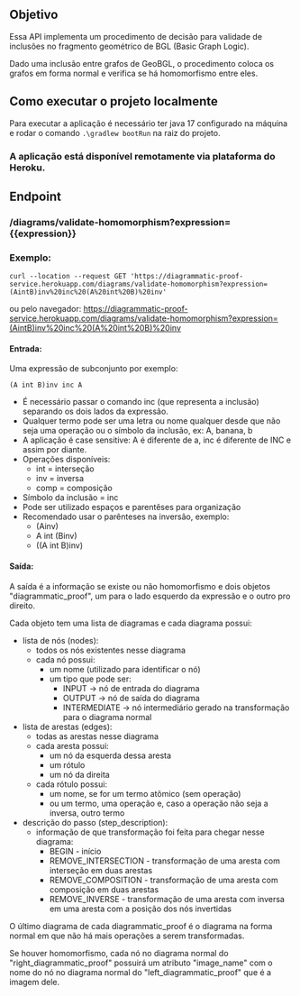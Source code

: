 ## Objetivo
Essa API implementa um procedimento de decisão para validade de inclusões no fragmento geométrico de BGL (Basic Graph Logic).

Dado uma inclusão entre grafos de GeoBGL, o procedimento coloca os grafos em forma normal e verifica se há homomorfismo entre eles.

## Como executar o projeto localmente

Para executar a aplicação é necessário ter java 17 configurado na máquina e rodar o comando
``.\gradlew bootRun`` na raiz do projeto.

### A aplicação está disponível remotamente via plataforma do Heroku.
## Endpoint

### /diagrams/validate-homomorphism?expression={{expression}}

### Exemplo:
    curl --location --request GET 'https://diagrammatic-proof-service.herokuapp.com/diagrams/validate-homomorphism?expression=(AintB)inv%20inc%20(A%20int%20B)%20inv'
    
ou pelo navegador: https://diagrammatic-proof-service.herokuapp.com/diagrams/validate-homomorphism?expression=(AintB)inv%20inc%20(A%20int%20B)%20inv
#### Entrada:
    
Uma expressão de subconjunto por exemplo:
  
    (A int B)inv inc A

- É necessário passar o comando inc (que representa a inclusão) separando os dois lados da expressão.
- Qualquer termo pode ser uma letra ou nome qualquer desde que não seja uma operação ou o símbolo da inclusão, ex: A, banana, b
- A aplicação é case sensitive: A é diferente de a, inc é diferente de INC e assim por diante.
- Operações disponíveis:
  - int = interseção
  - inv = inversa
  - comp = composição
- Símbolo da inclusão = inc
- Pode ser utilizado espaços e parentêses para organização
- Recomendado usar o parênteses na inversão, exemplo:
  - (Ainv) 
  - A int (Binv)
  - ((A int B)inv)

#### Saída:

A saída é a informação se existe ou não homomorfismo e 
dois objetos "diagrammatic_proof", um para o
lado esquerdo da expressão e o outro pro direito.

Cada objeto tem uma lista de diagramas e cada diagrama possui:

  - lista de nós (nodes):
    - todos os nós existentes nesse diagrama
    - cada nó possui:
      - um nome (utilizado para identificar o nó)
      - um tipo que pode ser:
        - INPUT -> nó de entrada do diagrama
        - OUTPUT -> nó de saída do diagrama
        - INTERMEDIATE -> nó intermediário gerado na transformação para o diagrama normal
  - lista de arestas (edges):
    - todas as arestas nesse diagrama
    - cada aresta possui:
      - um nó da esquerda dessa aresta
      - um rótulo 
      - um nó da direita
    - cada rótulo possui:
      - um nome, se for um termo atômico (sem operação)
      - ou um termo, uma operação e, caso a operação não seja a inversa, outro termo
  - descrição do passo (step_description):
    - informação de que transformação foi feita para chegar nesse diagrama:
      - BEGIN - início
      - REMOVE_INTERSECTION - transformação de uma aresta com interseção em duas arestas
      - REMOVE_COMPOSITION - transformação de uma aresta com composição em duas arestas
      - REMOVE_INVERSE - transformação de uma aresta com inversa em uma aresta com a posição dos nós invertidas
  
O último diagrama de cada diagrammatic_proof é o diagrama na forma normal em que não há mais operações a serem transformadas.

Se houver homomorfismo, cada nó no diagrama normal do "right_diagrammatic_proof" possuirá
um atributo "image_name" com o nome do nó no diagrama normal do "left_diagrammatic_proof" que é a imagem
dele.

